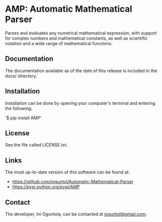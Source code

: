 # AMP: Automatic Mathematical Parser

Parses and evaluates any numerical mathematical expression, with support for complex numbers and mathematical constants, as well as scientific notation and a wide range of mathematical functions.

## Documentation

The documentation available as of the date of this release is included in the docs/ directory.

## Installation

Installation can be done by opening your computer's terminal and entering the following:

'$ pip install AMP'

## License

See the file called LICENSE.txt.

## Links

The most up-to-date version of this software can be found at:

* https://github.com/ioguntol/Automatic-Mathematical-Parser
* https://pypi.python.org/pypi/AMP

## Contact

The developer, Ini Oguntola, can be contacted at ioguntol@gmail.com.
